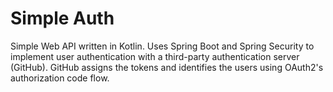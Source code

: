 # Simple Auth

Simple Web API written in Kotlin. Uses Spring Boot and Spring Security to implement user authentication with a 
third-party authentication server (GitHub). GitHub assigns the tokens and identifies the users using OAuth2's
authorization code flow.